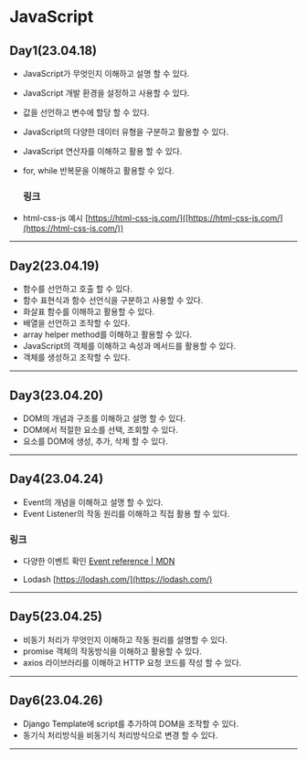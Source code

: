 # JavaScript

## Day1(23.04.18)

* JavaScript가 무엇인지 이해하고 설명 할 수 있다.

* JavaScript 개발 환경을 설정하고 사용할 수 있다.

* 값을 선언하고 변수에 할당 할 수 있다.

* JavaScript의 다양한 데이터 유형을 구분하고 활용할 수 있다.

* JavaScript 연산자를 이해하고 활용 할 수 있다.

* for, while 반복문을 이해하고 활용할 수 있다.
  
  ### 링크

* html-css-js 예시
  [https://html-css-js.com/]([https://html-css-js.com/](https://html-css-js.com/))

---

## Day2(23.04.19)

* 함수를 선언하고 호출 할 수 있다.
* 함수 표현식과 함수 선언식을 구분하고 사용할 수 있다.
* 화살표 함수를 이해하고 활용할 수 있다.
* 배열을 선언하고 조작할 수 있다.
* array helper method를 이해하고 활용할 수 있다.
* JavaScript의 객체를 이해하고 속성과 메서드를 활용할 수 있다.
* 객체를 생성하고 조작할 수 있다.

---

## Day3(23.04.20)

* DOM의 개념과 구조를 이해하고 설명 할 수 있다.
* DOM에서 적절한 요소를 선택, 조회할 수 있다.
* 요소를 DOM에 생성, 추가, 삭제 할 수 있다.

---

## Day4(23.04.24)

* Event의 개념을 이해하고 설명 할 수 있다.
* Event Listener의 작동 원리를 이해하고 직접 활용 할 수 있다.



### 링크

* 다양한 이벤트 확인
  [Event reference | MDN](https://developer.mozilla.org/en-US/docs/Web/Events)

* Lodash
  [https://lodash.com/](https://lodash.com/)

---

## Day5(23.04.25)

* 비동기 처리가 무엇인지 이해하고 작동 원리를 설명할 수 있다.
* promise 객체의 작동방식을 이해하고 활용할 수 있다.
* axios 라이브러리를 이해하고 HTTP 요청 코드를 작성 할 수 있다.

---

## Day6(23.04.26)

* Django Template에 script를 추가하여 DOM을 조작할 수 있다.
* 동기식 처리방식을 비동기식 처리방식으로 변경 할 수 있다.

---

